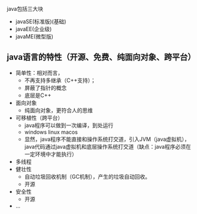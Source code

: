 java包括三大块

+ javaSE(标准版)(基础)
+ javaEE(企业级)
+ javaME(微型版)

## java语言的特性（开源、免费、纯面向对象、跨平台）

+ 简单性：相对而言，
  + 不再支持多继承（C++支持）；
  + 屏蔽了指针的概念
  + 底层是C++
+ 面向对象
  + 纯面向对象，更符合人的思维
+ 可移植性（跨平台）
  + java程序可以做到一次编译，到处运行
  + windows linux macos
  + 显然，java程序不能直接和操作系统打交道，引入JVM（java虚拟机），java代码通过java虚拟机和底层操作系统打交道（缺点：java程序必须在一定环境中才能执行）
+ 多线程
+ 健壮性
  + 自动垃圾回收机制（GC机制），产生的垃圾自动回收。
  + 开源
+ 安全性
  + 开源
+ ...

## 